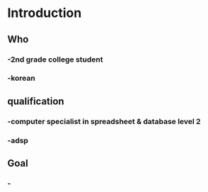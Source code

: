 # Introduction

## Who
### -2nd grade college student
### -korean

## qualification
### -computer specialist in spreadsheet & database level 2
### -adsp

## Goal
### -

